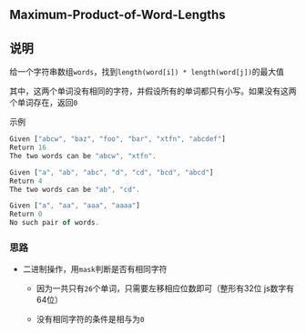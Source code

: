 ## Maximum-Product-of-Word-Lengths

## 说明

给一个字符串数组`words`，找到`length(word[i]) * length(word[j])`的最大值

其中，这两个单词没有相同的字符，并假设所有的单词都只有小写。如果没有这两个单词存在，返回`0`

示例

```js
Given ["abcw", "baz", "foo", "bar", "xtfn", "abcdef"]
Return 16
The two words can be "abcw", "xtfn".
```

```js
Given ["a", "ab", "abc", "d", "cd", "bcd", "abcd"]
Return 4
The two words can be "ab", "cd".
```

```js
Given ["a", "aa", "aaa", "aaaa"]
Return 0
No such pair of words.
```

### 思路

- 二进制操作，用`mask`判断是否有相同字符

    - 因为一共只有`26`个单词，只需要左移相应位数即可（整形有32位 js数字有64位）
    
    - 没有相同字符的条件是相与为`0`